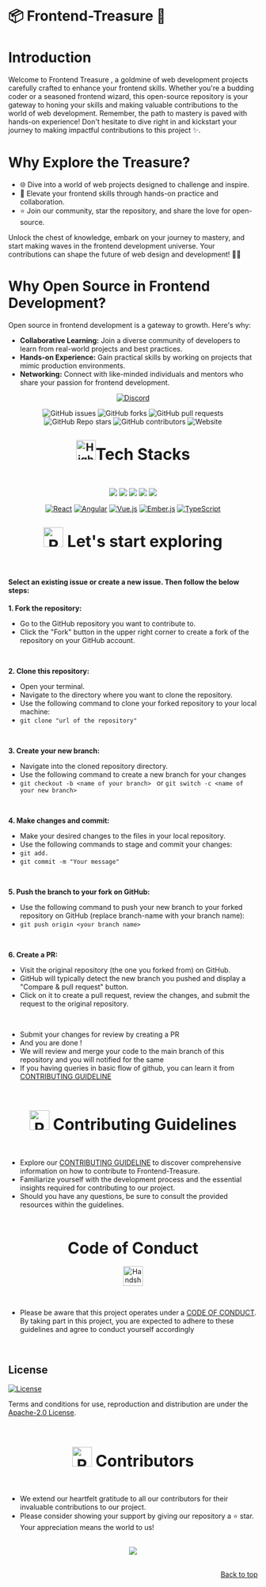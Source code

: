 # 📦 Frontend-Treasure 🌟

# Introduction
Welcome to Frontend Treasure , a goldmine of web development projects carefully crafted to enhance your frontend skills. Whether you're a budding coder or a seasoned frontend wizard, this open-source repository is your gateway to honing your skills and making valuable contributions to the world of web development. Remember, the path to mastery is paved with hands-on experience! Don't hesitate to dive right in and kickstart your journey to making impactful contributions to this project ✨.

# Why Explore the Treasure?
* 🌐 Dive into a world of web projects designed to challenge and inspire.
* 🚀 Elevate your frontend skills through hands-on practice and collaboration.
* ⭐ Join our community, star the repository, and share the love for open-source.

Unlock the chest of knowledge, embark on your journey to mastery, and start making waves in the frontend development universe. Your contributions can shape the future of web design and development! 🌟✨

# Why Open Source in Frontend Development?

Open source in frontend development is a gateway to growth. Here's why:
* **Collaborative Learning:** Join a diverse community of developers to learn from real-world projects and best practices.
* **Hands-on Experience:** Gain practical skills by working on projects that mimic production environments.
* **Networking:** Connect with like-minded individuals and mentors who share your passion for frontend development.

<div align="center"><p>
  
[![Discord](https://img.shields.io/badge/Discord-%235865F2.svg?style=for-the-badge&logo=discord&logoColor=white)](https://discord.gg/cuGKQdRAR8)

![GitHub issues](https://img.shields.io/github/issues/csiddu/Frontend-Treasure)
![GitHub forks](https://img.shields.io/github/forks/csiddu/Frontend-Treasure)
![GitHub pull requests](https://img.shields.io/github/issues-pr/csiddu/Frontend-Treasure)
![GitHub Repo stars](https://img.shields.io/github/stars/csiddu/Frontend-Treasure?style=social)
![GitHub contributors](https://img.shields.io/github/contributors/csiddu/Frontend-Treasure)
![Website](https://img.shields.io/website?down_color=red&down_message=offline&up_color=blue&up_message=online&url=https%3A%2F%2Fcsiddu.github.io%2FFrontend-Treasure%2F)

</p></div>

<div align="center">
<h2><img src="https://raw.githubusercontent.com/Tarikul-Islam-Anik/Animated-Fluent-Emojis/master/Emojis/Travel%20and%20places/High%20Voltage.png" alt="High Voltage" width="40" height="40" /><font size="6">Tech Stacks</font></h2>

<br>
</div>
<center>
<p>
<div align="center">
<a href="https://developer.mozilla.org/en-US/docs/Glossary/HTML5"><img src="https://img.shields.io/badge/HTML5-E34F26.svg?style=for-the-badge&logo=HTML5&logoColor=white"></a>
<a href="https://developer.mozilla.org/en-US/docs/Web/JavaScript"><img src="https://img.shields.io/badge/JavaScript-F7DF1E.svg?style=for-the-badge&logo=JavaScript&logoColor=black"></a>
<a href="https://getbootstrap.com/"><img src="https://img.shields.io/badge/Bootstrap-7952B3.svg?style=for-the-badge&logo=Bootstrap&logoColor=black"></a>
<a href="https://developer.mozilla.org/en-US/docs/Web/CSS"><img src="https://img.shields.io/badge/CSS3-1572B6.svg?style=for-the-badge&logo=CSS3&logoColor=black"></a>
<a href="https://v2.tailwindcss.com/docs"><img src="https://img.shields.io/badge/Tailwind%20CSS-06B6D4.svg?style=for-the-badge&logo=Tailwind-CSS&logoColor=black"></a>
  
[![React](https://img.shields.io/badge/React-61DAFB.svg?style=for-the-badge&logo=React&logoColor=white)](https://reactjs.org/)
[![Angular](https://img.shields.io/badge/Angular-DD0031.svg?style=for-the-badge&logo=Angular&logoColor=white)](https://angular.io/)
[![Vue.js](https://img.shields.io/badge/Vue.js-4FC08D.svg?style=for-the-badge&logo=Vue.js&logoColor=white)](https://vuejs.org/)
[![Ember.js](https://img.shields.io/badge/Ember.js-E04E39.svg?style=for-the-badge&logo=Ember.js&logoColor=white)](https://emberjs.com/)
[![TypeScript](https://img.shields.io/badge/TypeScript-3178C6.svg?style=for-the-badge&logo=TypeScript&logoColor=white)](https://www.typescriptlang.org/)

<div>
</p>
</center>

<div align="center">
<h2><font size="6"><img src="https://raw.githubusercontent.com/Tarikul-Islam-Anik/Animated-Fluent-Emojis/master/Emojis/Travel%20and%20places/Rocket.png" alt="Rocket" width="40" height="40" /> Let's start exploring </font></h2>
<br>
</div>

#### Select an existing issue or create a new issue. Then follow the below steps:

**1. Fork the repository:**
- Go to the GitHub repository you want to contribute to.
- Click the "Fork" button in the upper right corner to create a fork of the repository on your GitHub account.
<br>

**2. Clone this repository:**
- Open your terminal.
- Navigate to the directory where you want to clone the repository.
- Use the following command to clone your forked repository to your local machine:
- `git clone "url of the repository"`
<br>

**3. Create your new branch:**
- Navigate into the cloned repository directory.
- Use the following command to create a new branch for your changes
-  `git checkout -b <name of your branch> ` or `git switch -c <name of your new branch>`
<br>

 **4. Make changes and commit:**
- Make your desired changes to the files in your local repository.
- Use the following commands to stage and commit your changes:
-  `git add.`
-  `git commit -m "Your message"`
<br>

 **5. Push the branch to your fork on GitHub:**
- Use the following command to push your new branch to your forked repository on GitHub (replace branch-name with your branch name):
-  `git push origin <your branch name>`
<br>
  
  **6. Create a PR:**
- Visit the original repository (the one you forked from) on GitHub.
- GitHub will typically detect the new branch you pushed and display a "Compare & pull request" button.
- Click on it to create a pull request, review the changes, and submit the request to the original repository.
<br>

- Submit your changes for review by creating a PR
- And you are done !
- We will review and merge your code to the main branch of this repository and you will notified for the same
- If you having queries in basic flow of github, you can learn it from [CONTRIBUTING GUIDELINE](.github/Contributing.md)
<br>
<div align="center">
<h2><font size="6"><img src="https://raw.githubusercontent.com/Tarikul-Islam-Anik/Animated-Fluent-Emojis/master/Emojis/Objects/Page%20with%20Curl.png" alt="Page with Curl" width="40" height="40" /> Contributing Guidelines </font></h2>
</div>
<br>

<!-- contributing guideline detail -->

- Explore our [CONTRIBUTING GUIDELINE](.github/Contributing.md) to discover comprehensive information on how to contribute to Frontend-Treasure.
- Familiarize yourself with the development process and the essential insights required for contributing to our project.
- Should you have any questions, be sure to consult the provided resources within the guidelines.

<br>

<!-- code of conduct -->

<div align="center">
  <h2><font size="6">Code of Conduct</font></h2>
  <p align="center">
    <img src="https://raw.githubusercontent.com/Tarikul-Islam-Anik/Animated-Fluent-Emojis/master/Emojis/Hand%20gestures/Handshake.png" alt="Handshake" width="40" height="40" />
  </p>
</div>

<br>


- Please be aware that this project operates under a [CODE OF CONDUCT](.github/conduct.md). By taking part in this project, you are expected to adhere to these guidelines and agree to conduct yourself accordingly

<br>

## License
[![License](https://img.shields.io/badge/License-Apache_2.0-blue.svg)](https://opensource.org/licenses/Apache-2.0)

Terms and conditions for use, reproduction and distribution are under the [Apache-2.0 License](https://opensource.org/license/apache-2-0/).


<div align="center">

</div>
<br>
<!-- a big thanks to all the contributors -->
<div align="center">
<h2><font size="6"><img src="https://raw.githubusercontent.com/Tarikul-Islam-Anik/Animated-Fluent-Emojis/master/Emojis/Smilies/Red%20Heart.png" alt="Red Heart" width="40" height="40" /> Contributors </font></h2>
</div>
<br>


- We extend our heartfelt gratitude to all our contributors for their invaluable contributions to our project.
- Please consider showing your support by giving our repository a ⭐ star. Your appreciation means the world to us!

<br>

<center>
<a href="https://github.com/csiddu/Frontend-Treasure/graphs/contributors">
  <img src="https://contrib.rocks/image?repo=csiddu/Frontend-Treasure" />
</a>
</center>
<br>
<p align="right"><a href="#top">Back to top</a></p>
